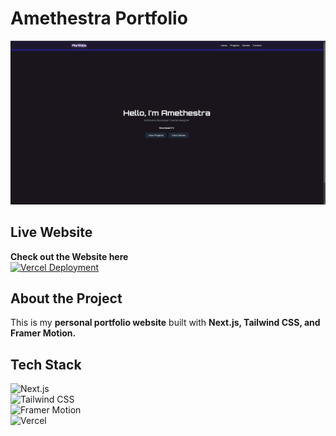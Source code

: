 # Amethestra Portfolio

![Portfolio Screenshot](docs/Screenshot%202025-02-25%20025630.png)


## Live Website
**Check out the Website here**  
[![Vercel Deployment](https://img.shields.io/badge/Live%20Site-Portfolio-blue?style=for-the-badge&logo=vercel)](https://portfolio-pi-three-78.vercel.app/)

## About the Project
This is my **personal portfolio website** built with **Next.js, Tailwind CSS, and Framer Motion.**

## Tech Stack
![Next.js](https://img.shields.io/badge/Next.js-000000?style=for-the-badge&logo=next.js)  
![Tailwind CSS](https://img.shields.io/badge/Tailwind%20CSS-38B2AC?style=for-the-badge&logo=tailwind-css)  
![Framer Motion](https://img.shields.io/badge/Framer%20Motion-EF476F?style=for-the-badge&logo=framer)  
![Vercel](https://img.shields.io/badge/Vercel-000000?style=for-the-badge&logo=vercel)  
